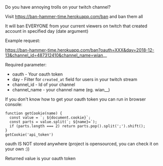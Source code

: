 Do you have annoying trolls on your twitch channel?

Visit https://ban-hammer-time.herokuapp.com/ban and ban them all

It will ban EVERYONE from your current viewers on twitch that created account in specified day (date argument)

Example request:

 https://ban-hammer-time.herokuapp.com/ban?oauth=XXX&day=2018-12-13&channel_id=487312410&channel_name=wian__

Required parameter:

* oauth - Your oauth token
* day - Filter for `created_at` field for users in your twitch stream 
* channel_id - Id of your channel 
* channel_name - your channel name (eg. wian__)

If you don't know how to get your oauth token you can run in browser console:

```
function getCookie(name) {
  const value = `; ${document.cookie}`;
  const parts = value.split(`; ${name}=`);
  if (parts.length === 2) return parts.pop().split(';').shift();
}
getCookie('api_token')
```

oauth IS NOT stored anywhere (project is opensourced, you can check it on your own :))

Returned value is your oauth token
